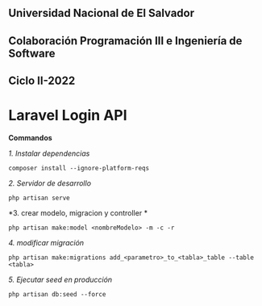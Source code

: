 Universidad Nacional de El Salvador
-----------------------------------
Colaboración Programación III e Ingeniería de Software
------------------------------------------------------
Ciclo II-2022
-------------
Laravel Login API
=========================
**Commandos**

*1. Instalar dependencias*
```
composer install --ignore-platform-reqs
```

*2. Servidor de desarrollo*
```
php artisan serve
```

*3. crear modelo, migracion y controller *
```
php artisan make:model <nombreModelo> -m -c -r
```

*4. modificar migración*
```
php artisan make:migrations add_<parametro>_to_<tabla>_table --table <tabla>
```

*5. Ejecutar seed en producción*
```
php artisan db:seed --force
```